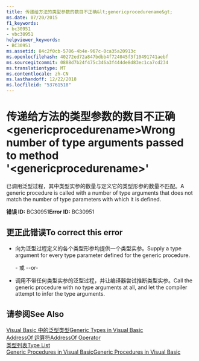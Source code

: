 ```yaml
---
title: 传递给方法的类型参数的数目不正确&lt;genericprocedurename&gt;
ms.date: 07/20/2015
f1_keywords:
- bc30951
- vbc30951
helpviewer_keywords:
- BC30951
ms.assetid: 84c2f0cb-5706-4b4e-967c-0ca35a20913c
ms.openlocfilehash: 40272ed72a847bdbb4f724045f3f10491741aebf
ms.sourcegitcommit: 0888d7b24f475c346a3f444de8d83ec1ca7cd234
ms.translationtype: MT
ms.contentlocale: zh-CN
ms.lasthandoff: 12/22/2018
ms.locfileid: "53761518"
---
```

# <a name="wrong-number-of-type-arguments-passed-to-method-ltgenericprocedurenamegt"></a><span data-ttu-id="6fa01-102">传递给方法的类型参数的数目不正确&lt;genericprocedurename&gt;</span><span class="sxs-lookup"><span data-stu-id="6fa01-102">Wrong number of type arguments passed to method '&lt;genericprocedurename&gt;'</span></span>
<span data-ttu-id="6fa01-103">已调用泛型过程，其中类型实参的数量与定义它的类型形参的数量不匹配。</span><span class="sxs-lookup"><span data-stu-id="6fa01-103">A generic procedure is called with a number of type arguments that does not match the number of type parameters with which it is defined.</span></span>  
  
 <span data-ttu-id="6fa01-104">**错误 ID:** BC30951</span><span class="sxs-lookup"><span data-stu-id="6fa01-104">**Error ID:** BC30951</span></span>  
  
## <a name="to-correct-this-error"></a><span data-ttu-id="6fa01-105">更正此错误</span><span class="sxs-lookup"><span data-stu-id="6fa01-105">To correct this error</span></span>  
  
-   <span data-ttu-id="6fa01-106">向为泛型过程定义的各个类型形参均提供一个类型实参。</span><span class="sxs-lookup"><span data-stu-id="6fa01-106">Supply a type argument for every type parameter defined for the generic procedure.</span></span>  
  
     <span data-ttu-id="6fa01-107">- 或 -</span><span class="sxs-lookup"><span data-stu-id="6fa01-107">-or-</span></span>  
  
-   <span data-ttu-id="6fa01-108">调用不带任何类型实参的泛型过程，并让编译器尝试推断类型实参。</span><span class="sxs-lookup"><span data-stu-id="6fa01-108">Call the generic procedure with no type arguments at all, and let the compiler attempt to infer the type arguments.</span></span>  
  
## <a name="see-also"></a><span data-ttu-id="6fa01-109">请参阅</span><span class="sxs-lookup"><span data-stu-id="6fa01-109">See Also</span></span>  
 [<span data-ttu-id="6fa01-110">Visual Basic 中的泛型类型</span><span class="sxs-lookup"><span data-stu-id="6fa01-110">Generic Types in Visual Basic</span></span>](../../visual-basic/programming-guide/language-features/data-types/generic-types.md)  
 [<span data-ttu-id="6fa01-111">AddressOf 运算符</span><span class="sxs-lookup"><span data-stu-id="6fa01-111">AddressOf Operator</span></span>](../../visual-basic/language-reference/operators/addressof-operator.md)  
 [<span data-ttu-id="6fa01-112">类型列表</span><span class="sxs-lookup"><span data-stu-id="6fa01-112">Type List</span></span>](../../visual-basic/language-reference/statements/type-list.md)  
 [<span data-ttu-id="6fa01-113">Generic Procedures in Visual Basic</span><span class="sxs-lookup"><span data-stu-id="6fa01-113">Generic Procedures in Visual Basic</span></span>](../../visual-basic/programming-guide/language-features/data-types/generic-procedures.md)
